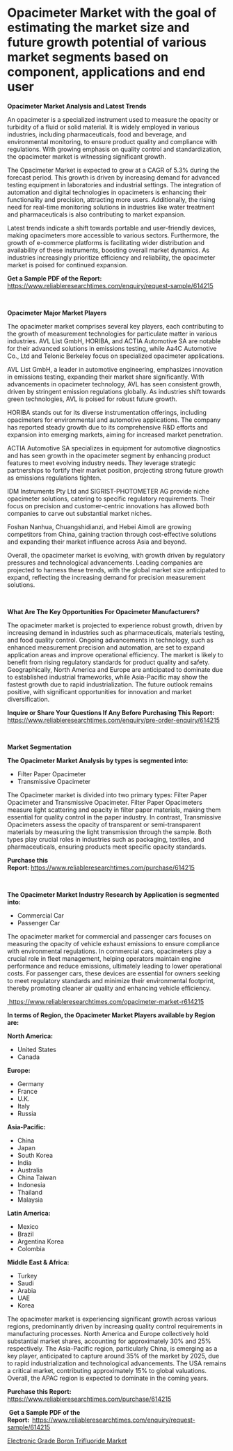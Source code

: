 <p><h1>Opacimeter Market with the goal of estimating the market size and future growth potential of various market segments based on component, applications and end user</h1></p><p><strong>Opacimeter Market Analysis and Latest Trends</strong></p>
<p><p>An opacimeter is a specialized instrument used to measure the opacity or turbidity of a fluid or solid material. It is widely employed in various industries, including pharmaceuticals, food and beverage, and environmental monitoring, to ensure product quality and compliance with regulations. With growing emphasis on quality control and standardization, the opacimeter market is witnessing significant growth.</p><p>The Opacimeter Market is expected to grow at a CAGR of 5.3% during the forecast period. This growth is driven by increasing demand for advanced testing equipment in laboratories and industrial settings. The integration of automation and digital technologies in opacimeters is enhancing their functionality and precision, attracting more users. Additionally, the rising need for real-time monitoring solutions in industries like water treatment and pharmaceuticals is also contributing to market expansion.</p><p>Latest trends indicate a shift towards portable and user-friendly devices, making opacimeters more accessible to various sectors. Furthermore, the growth of e-commerce platforms is facilitating wider distribution and availability of these instruments, boosting overall market dynamics. As industries increasingly prioritize efficiency and reliability, the opacimeter market is poised for continued expansion.</p></p>
<p><strong>Get a Sample PDF of the Report:&nbsp;</strong> <a href="https://www.reliableresearchtimes.com/enquiry/request-sample/614215?utm_campaign=2719&utm_medium=2&utm_source=Github&utm_content=ia&utm_term=24032025&utm_id=opacimeter">https://www.reliableresearchtimes.com/enquiry/request-sample/614215</a></p>
<p>&nbsp;</p>
<p><strong>Opacimeter Major Market Players</strong></p>
<p><p>The opacimeter market comprises several key players, each contributing to the growth of measurement technologies for particulate matter in various industries. AVL List GmbH, HORIBA, and ACTIA Automotive SA are notable for their advanced solutions in emissions testing, while Aa4C Automotive Co., Ltd and Telonic Berkeley focus on specialized opacimeter applications.</p><p>AVL List GmbH, a leader in automotive engineering, emphasizes innovation in emissions testing, expanding their market share significantly. With advancements in opacimeter technology, AVL has seen consistent growth, driven by stringent emission regulations globally. As industries shift towards green technologies, AVL is poised for robust future growth.</p><p>HORIBA stands out for its diverse instrumentation offerings, including opacimeters for environmental and automotive applications. The company has reported steady growth due to its comprehensive R&D efforts and expansion into emerging markets, aiming for increased market penetration.</p><p>ACTIA Automotive SA specializes in equipment for automotive diagnostics and has seen growth in the opacimeter segment by enhancing product features to meet evolving industry needs. They leverage strategic partnerships to fortify their market position, projecting strong future growth as emissions regulations tighten.</p><p>IDM Instruments Pty Ltd and SIGRIST-PHOTOMETER AG provide niche opacimeter solutions, catering to specific regulatory requirements. Their focus on precision and customer-centric innovations has allowed both companies to carve out substantial market niches.</p><p>Foshan Nanhua, Chuangshidianzi, and Hebei Aimoli are growing competitors from China, gaining traction through cost-effective solutions and expanding their market influence across Asia and beyond.</p><p>Overall, the opacimeter market is evolving, with growth driven by regulatory pressures and technological advancements. Leading companies are projected to harness these trends, with the global market size anticipated to expand, reflecting the increasing demand for precision measurement solutions.</p></p>
<p>&nbsp;</p>
<p><strong>What Are The Key Opportunities For Opacimeter Manufacturers?</strong></p>
<p><p>The opacimeter market is projected to experience robust growth, driven by increasing demand in industries such as pharmaceuticals, materials testing, and food quality control. Ongoing advancements in technology, such as enhanced measurement precision and automation, are set to expand application areas and improve operational efficiency. The market is likely to benefit from rising regulatory standards for product quality and safety. Geographically, North America and Europe are anticipated to dominate due to established industrial frameworks, while Asia-Pacific may show the fastest growth due to rapid industrialization. The future outlook remains positive, with significant opportunities for innovation and market diversification.</p></p>
<p><strong>Inquire or Share Your Questions If Any Before Purchasing This Report:</strong> <a href="https://www.reliableresearchtimes.com/enquiry/pre-order-enquiry/614215?utm_campaign=2719&utm_medium=2&utm_source=Github&utm_content=ia&utm_term=24032025&utm_id=opacimeter">https://www.reliableresearchtimes.com/enquiry/pre-order-enquiry/614215</a></p>
<p>&nbsp;</p>
<p><strong>Market Segmentation</strong></p>
<p><strong>The Opacimeter Market Analysis by types is segmented into:</strong></p>
<p><ul><li>Filter Paper Opacimeter</li><li>Transmissive Opacimeter</li></ul></p>
<p><p>The Opacimeter market is divided into two primary types: Filter Paper Opacimeter and Transmissive Opacimeter. Filter Paper Opacimeters measure light scattering and opacity in filter paper materials, making them essential for quality control in the paper industry. In contrast, Transmissive Opacimeters assess the opacity of transparent or semi-transparent materials by measuring the light transmission through the sample. Both types play crucial roles in industries such as packaging, textiles, and pharmaceuticals, ensuring products meet specific opacity standards.</p></p>
<p><strong>Purchase this Report:&nbsp;</strong><a href="https://www.reliableresearchtimes.com/purchase/614215?utm_campaign=2719&utm_medium=2&utm_source=Github&utm_content=ia&utm_term=24032025&utm_id=opacimeter">https://www.reliableresearchtimes.com/purchase/614215</a></p>
<p>&nbsp;</p>
<p><strong>The Opacimeter Market Industry Research by Application is segmented into:</strong></p>
<p><ul><li>Commercial Car</li><li>Passenger Car</li></ul></p>
<p><p>The opacimeter market for commercial and passenger cars focuses on measuring the opacity of vehicle exhaust emissions to ensure compliance with environmental regulations. In commercial cars, opacimeters play a crucial role in fleet management, helping operators maintain engine performance and reduce emissions, ultimately leading to lower operational costs. For passenger cars, these devices are essential for owners seeking to meet regulatory standards and minimize their environmental footprint, thereby promoting cleaner air quality and enhancing vehicle efficiency.</p></p>
<p><a href="https://www.reliableresearchtimes.com/opacimeter-market-r614215?utm_campaign=2719&utm_medium=2&utm_source=Github&utm_content=ia&utm_term=24032025&utm_id=opacimeter">&nbsp;https://www.reliableresearchtimes.com/opacimeter-market-r614215</a></p>
<p><strong>In terms of Region, the Opacimeter Market Players available by Region are:</strong></p>
<p>
    <p> <strong> North America: </strong>
        <ul>
            <li>United States</li>
            <li>Canada</li>
        </ul>
        </p> 
    <p> <strong> Europe: </strong>
        <ul>
            <li>Germany</li>
            <li>France</li>
            <li>U.K.</li>
            <li>Italy</li>
            <li>Russia</li>
        </ul>
        </p> 
    <p> <strong> Asia-Pacific: </strong>
        <ul>
            <li>China</li>
            <li>Japan</li>
            <li>South Korea</li>
            <li>India</li>
            <li>Australia</li>
            <li>China Taiwan</li>
            <li>Indonesia</li>
            <li>Thailand</li>
            <li>Malaysia</li>
        </ul>
        </p> 
    <p> <strong> Latin America: </strong>
        <ul>
            <li>Mexico</li>
            <li>Brazil</li>
            <li>Argentina Korea</li>
            <li>Colombia</li>
        </ul>
        </p> 
    <p> <strong> Middle East & Africa: </strong>
        <ul>
            <li>Turkey</li>
            <li>Saudi</li>
            <li>Arabia</li>
            <li>UAE</li>
            <li>Korea</li>
        </ul>
    </p>
    </p>
<p><p>The opacimeter market is experiencing significant growth across various regions, predominantly driven by increasing quality control requirements in manufacturing processes. North America and Europe collectively hold substantial market shares, accounting for approximately 30% and 25% respectively. The Asia-Pacific region, particularly China, is emerging as a key player, anticipated to capture around 35% of the market by 2025, due to rapid industrialization and technological advancements. The USA remains a critical market, contributing approximately 15% to global valuations. Overall, the APAC region is expected to dominate in the coming years.</p></p>
<p><strong>Purchase this Report: </strong><a href="https://www.reliableresearchtimes.com/purchase/614215?utm_campaign=2719&utm_medium=2&utm_source=Github&utm_content=ia&utm_term=24032025&utm_id=opacimeter">https://www.reliableresearchtimes.com/purchase/614215</a></p>
<p>&nbsp;<strong>Get a Sample PDF of the Report:&nbsp;&nbsp;</strong><a href="https://www.reliableresearchtimes.com/enquiry/request-sample/614215?utm_campaign=2719&utm_medium=2&utm_source=Github&utm_content=ia&utm_term=24032025&utm_id=opacimeter">https://www.reliableresearchtimes.com/enquiry/request-sample/614215</a></p>
<p><strong></strong></p>
<p><p><a href="https://github.com/tumacaakesha78/Market-Research-Report-List-1/blob/main/electronic-grade-boron-trifluoride-market.md?utm_campaign=2719&utm_medium=2&utm_source=Github&utm_content=ia&utm_term=24032025&utm_id=opacimeter">Electronic Grade Boron Trifluoride Market</a></p></p>